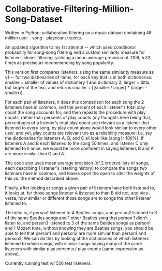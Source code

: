 # Collaborative-Filtering-Million-Song-Dataset
Written in Python; collaborative filtering on a music dataset containing 48 million user - song - playcount triplets.

An updated algorithm to my 1st attempt -- which used conditional probability for song-song filtering and a custom similarity measure for listener-listener filtering, yielding a mean average precision of .1106, 5.32 times as precise as recommending by song popularity. 

This version first compares listeners, using the same similarity measure as v1 -- for two dictionaries of items, for each key that is in both dictionaries: smaller = smaller of values of dictionary 1 and dictionary 2, larger = ditto, but larger of the two, and returns smaller + ((smaller / larger) * (larger - smaller)). 

For each pair of listeners, it does this comparison for each song the 2 listeners have in common, and the percent of each listener's total play count the song accounts for, and then repeats the procedure with play counts, rather than percents of play counts (my thoughts here being that, percentages of a listener's total play count are relevant as a listener that listened to every song, by play count alone would look similar to every other user, and yet, play counts are relevant too as a reliability measure: i.e. say the dictionaries for listeners A, B, and C all look like {song1 : 100%}. If listeners A and B each listened to the song 50 times, and listener C only listened to it once, we would be more confident in saying listeners B and A are more similar than C and A. 

The code also uses mean average precision (of 2 ordered lists of songs, each describing 1 listener's listening history) to compare the songs two listeners have in common, and leaves open the open to alter the weights of this vs. the method described above. 

Finally, after looking at songs a given pair of listeners have both listened to, it looks at, for those songs listener A listened to than B did not, and vice-versa, how similar or different those songs are to songs the other listener listened to.

The idea is, if person1 listened to 4 Beatles songs, and person2 listened to 3 of the same Beatles songs and 1 other Beatles song that person 1 didn't listen to, and person3 listened to 3 of the same Beatles songs as person1 and 1 Mozart tune, without knowing they are Beatles songs, you should be able to tell that person1 and person2 are more similar than person1 and person3. We can do this by looking at the dictionaries of which listeners listened to which songs, with similar songs having many of the same listeners with similar play percents / play counts (same expression as above).

Currently running test w/ 526 test listeners.
